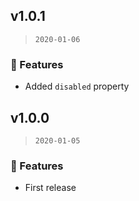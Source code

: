 ## v1.0.1

> `2020-01-06`

### 🎉 Features
  - Added `disabled` property

## v1.0.0

> `2020-01-05`

### 🎉 Features
  - First release